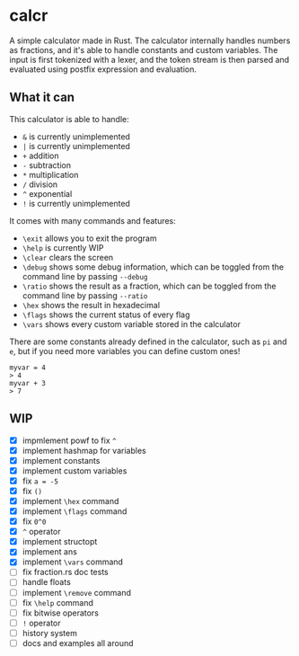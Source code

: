 # calcr

A simple calculator made in Rust. The calculator internally handles
numbers as fractions, and it's able to handle constants and custom variables.
The input is first tokenized with a lexer, and the token stream
is then parsed and evaluated using postfix expression and evaluation.

## What it can

This calculator is able to handle:

- `&` is currently unimplemented
- `|` is currently unimplemented
- `+` addition
- `-` subtraction
- `*` multiplication
- `/` division
- `^` exponential
- `!` is currently unimplemented

It comes with many commands and features:

- `\exit` allows you to exit the program
- `\help` is currently WIP
- `\clear` clears the screen
- `\debug` shows some debug information, which can be toggled from the command line by passing `--debug`
- `\ratio` shows the result as a fraction, which can be toggled from the command line by passing `--ratio`
- `\hex` shows the result in hexadecimal
- `\flags` shows the current status of every flag
- `\vars` shows every custom variable stored in the calculator

There are some constants already defined in the calculator,
such as `pi` and `e`, but if you need more variables you can define custom ones!

```plain text
myvar = 4
> 4
myvar + 3
> 7
```

## WIP

- [x] impmlement powf to fix `^`
- [x] implement hashmap for variables
- [x] implement constants
- [x] implement custom variables
- [x] fix `a = -5`
- [x] fix `()`
- [x] implement `\hex` command
- [x] implement `\flags` command
- [x] fix `0^0`
- [x] `^` operator
- [x] implement structopt
- [x] implement ans
- [x] implement `\vars` command
- [ ] fix fraction.rs doc tests
- [ ] handle floats
- [ ] implement `\remove` command
- [ ] fix `\help` command
- [ ] fix bitwise operators
- [ ] `!` operator
- [ ] history system
- [ ] docs and examples all around

